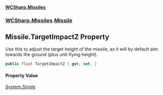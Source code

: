 #### [WCSharp\.Missiles](README.md 'README')
### [WCSharp\.Missiles](WCSharp.Missiles.md 'WCSharp\.Missiles').[Missile](WCSharp.Missiles.Missile.md 'WCSharp\.Missiles\.Missile')

## Missile\.TargetImpactZ Property

Use this to adjust the target height of the missile, as it will by default aim towards the ground \(plus unit flying height\)\.

```csharp
public float TargetImpactZ { get; set; }
```

#### Property Value
[System\.Single](https://learn.microsoft.com/en-us/dotnet/api/system.single 'System\.Single')